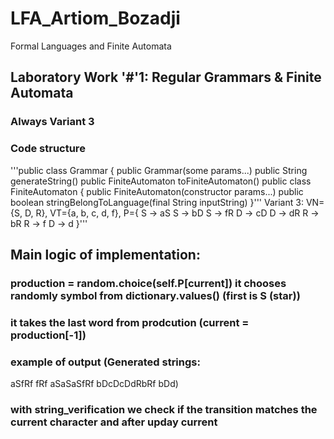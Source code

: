 # LFA_Artiom_Bozadji
Formal Languages and Finite Automata

## Laboratory Work '#'1: Regular Grammars & Finite Automata
### Always Variant 3
### Code structure
'''public class Grammar
{
public Grammar(some params...)
public String generateString()
public FiniteAutomaton toFiniteAutomaton()
public class FiniteAutomaton
{
public FiniteAutomaton(constructor params...)
public boolean stringBelongToLanguage(final String inputString)
}'''
Variant 3:
VN={S, D, R},
VT={a, b, c, d, f},
P={
S → aS
S → bD
S → fR
D → cD
D → dR
R → bR
R → f
D → d
}'''

## Main logic of implementation: 
### production = random.choice(self.P[current]) it chooses randomly symbol from dictionary.values() (first is S (star))
### it takes the last word from prodcution (current = production[-1])
### example of output (Generated strings:
aSfRf
fRf
aSaSaSfRf
bDcDcDdRbRf
bDd)
### with string_verification we check if the transition matches the current character and after upday current
